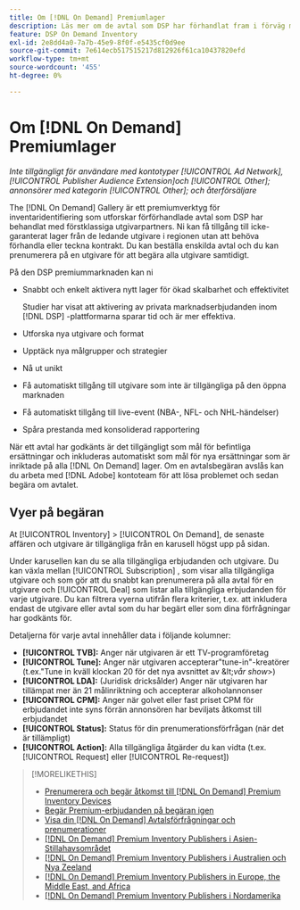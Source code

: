 ```yaml
---
title: Om [!DNL On Demand] Premiumlager
description: Läs mer om de avtal som DSP har förhandlat fram i förväg med förstklassiga utgivarpartners.
feature: DSP On Demand Inventory
exl-id: 2e8dd4a0-7a7b-45e9-8f0f-e5435cf0d9ee
source-git-commit: 7e614ecb517515217d812926f61ca10437820efd
workflow-type: tm+mt
source-wordcount: '455'
ht-degree: 0%

---
```


# Om [!DNL On Demand] Premiumlager

*Inte tillgängligt för användare med kontotyper [!UICONTROL Ad Network], [!UICONTROL Publisher Audience Extension]och [!UICONTROL Other]; annonsörer med kategorin [!UICONTROL Other]; och återförsäljare*

The [!DNL On Demand] Gallery är ett premiumverktyg för inventaridentifiering som utforskar förförhandlade avtal som DSP har behandlat med förstklassiga utgivarpartners. Ni kan få tillgång till icke-garanterat lager från de ledande utgivare i regionen utan att behöva förhandla eller teckna kontrakt. Du kan beställa enskilda avtal och du kan prenumerera på en utgivare för att begära alla utgivare samtidigt.

På den DSP premiummarknaden kan ni

* Snabbt och enkelt aktivera nytt lager för ökad skalbarhet och effektivitet

   Studier har visat att aktivering av privata marknadserbjudanden inom [!DNL DSP] -plattformarna sparar tid och är mer effektiva.

* Utforska nya utgivare och format

* Upptäck nya målgrupper och strategier

* Nå ut unikt

* Få automatiskt tillgång till utgivare som inte är tillgängliga på den öppna marknaden

* Få automatiskt tillgång till live-event (NBA-, NFL- och NHL-händelser)

* Spåra prestanda med konsoliderad rapportering

När ett avtal har godkänts är det tillgängligt som mål för befintliga ersättningar och inkluderas automatiskt som mål för nya ersättningar som är inriktade på alla [!DNL On Demand] lager. Om en avtalsbegäran avslås kan du arbeta med [!DNL Adobe] kontoteam för att lösa problemet och sedan begära om avtalet.

## Vyer på begäran

At [!UICONTROL Inventory] > [!UICONTROL On Demand], de senaste affären och utgivare <!-- how recent? --> är tillgängliga från en karusell högst upp på sidan.

Under karusellen kan du se alla tillgängliga erbjudanden och utgivare. Du kan växla mellan [!UICONTROL Subscription] , som visar alla tillgängliga utgivare och som gör att du snabbt kan prenumerera på alla avtal för en utgivare och [!UICONTROL Deal] som listar alla tillgängliga erbjudanden för varje utgivare. Du kan filtrera vyerna utifrån flera kriterier, t.ex. att inkludera endast de utgivare eller avtal som du har begärt eller som dina förfrågningar har godkänts för.

Detaljerna för varje avtal innehåller data i följande kolumner:

* **[!UICONTROL TVB]:** Anger när utgivaren är ett TV-programföretag
* **[!UICONTROL Tune]:** Anger när utgivaren accepterar&quot;tune-in&quot;-kreatörer (t.ex.&quot;Tune in kväll klockan 20 för det nya avsnittet av \&lt;*vår show*\>)
* **[!UICONTROL LDA]:** (Juridisk dricksålder) Anger när utgivaren har tillämpat mer än 21 målinriktning och accepterar alkoholannonser
* **[!UICONTROL CPM]:** Anger när golvet eller fast priset CPM för erbjudandet inte syns förrän annonsören har beviljats åtkomst till erbjudandet
* **[!UICONTROL Status]:** Status för din prenumerationsförfrågan (när det är tillämpligt)
* **[!UICONTROL Action]:** Alla tillgängliga åtgärder du kan vidta (t.ex. [!UICONTROL Request] eller [!UICONTROL Re-request])

>[!MORELIKETHIS]
>
>* [Prenumerera och begär åtkomst till [!DNL On Demand] Premium Inventory Devices](on-demand-inventory-subscribe.md)
>* [Begär Premium-erbjudanden på begäran igen](on-demand-inventory-rerequest.md)
>* [Visa din [!DNL On Demand] Avtalsförfrågningar och prenumerationer](on-demand-inventory-view-status.md)
>* [[!DNL On Demand] Premium Inventory Publishers i Asien-Stillahavsområdet](on-demand-inventory-publishers-apac.md)
>* [[!DNL On Demand] Premium Inventory Publishers i Australien och Nya Zeeland](on-demand-inventory-publishers-anz.md)
>* [[!DNL On Demand] Premium Inventory Publishers in Europe, the Middle East, and Africa](on-demand-inventory-publishers-emea.md)
>* [[!DNL On Demand] Premium Inventory Publishers i Nordamerika](on-demand-inventory-publishers-na.md)

